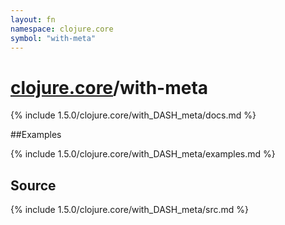 ```yaml
---
layout: fn
namespace: clojure.core
symbol: "with-meta"
---
```


# [clojure.core](../)/with-meta

{% include 1.5.0/clojure.core/with_DASH_meta/docs.md %}

##Examples

{% include 1.5.0/clojure.core/with_DASH_meta/examples.md %}
## Source
{% include 1.5.0/clojure.core/with_DASH_meta/src.md %}

